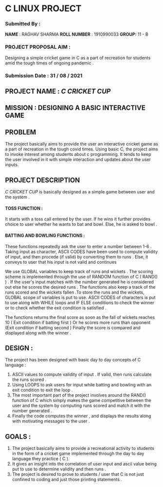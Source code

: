 
# C LINUX PROJECT

### Submitted By :
**NAME** : RAGHAV SHARMA
**ROLL NUMBER** : 1910990033
**GROUP:** 11 - B

### PROJECT PROPOSAL AIM : 
Designing a simple cricket game in C as a part of recreation for students amid the tough times of ongoing pandemic .


### Submission Date : 31 / 08 / 2021

## PROJECT NAME : *C CRICKET CUP*

## MISSION : DESIGNING A BASIC INTERACTIVE GAME


## PROBLEM

The project basically aims to provide the user an interactive cricket game as a part of recreation in the tough covid times.
Using basic C, the project aims to invoke interest among students about c programming. It tends to keep the user involved in it
 with simple interaction and updates about the user inputs.

## PROJECT DESCRIPTION

*C CRICKET CUP* is basically designed as a simple game between user and the system .

#### TOSS FUNCTION :

It starts with a toss call entered by the user. If he wins it further provides choice to user whether he wants to bat and bowl.
Else, he is asked to bowl .

#### BATTING AND BOWLING FUNCTIONS :

These functions repeatedly ask the user to enter a number between 1-6 .
Taking input as character, ASCII CODES have been used to compute validity of input, and then procede (if valid) by converting them to runs .
Else, it conveys to user that his input is not valid and continues

We use GLOBAL variables to keep track of runs and wickets .
The scoring scheme is implemented through the use of RANDOM function of C ( RAND() ) . If the user's input matches with the number generated
he is considered out else he scores the desired runs .
The functions also keep a track of the runs scored and the wickets fallen .To store the runs and the wickets, GLOBAL scope of variables is put to use.
ASCII CODES of characters is put to use along with WHILE loops and IF ELSE conditions to check the winner or to check whether the exit condition is 
satisfied .

The functions returns the final score as soon as the fall of wickets reaches 10 ( Exit condition if batting first ) Or he scores more runs than opponent
(Exit condition if batting second )
Finally the score is compared and displayed along with the winner .

## DESIGN :

The project has been designed with basic day to day concepts of C language :


1. ASCII values to compute validity of input . If valid, then runs calculate the runs scored .
2. Using LOOPS to ask users for input while batting and bowling with an exit condition to exit the loop .
3. The most important part of the project involves around the RAND() function of C which simply makes the game competitive between the user and the system
   by computing runs scored and match it with the number generated .
4. Finally the code computes the winner , and displays the results along with motivating messages to the user .

## GOALS :
1. The project basically aims to provide a recreational activity to students in the form of a cricket game implemented through the day to day language they
   practice ( C ).
2. It gives an insight into the correlation of user input and ascii value being put to use to determine validity and then runs .
3. The project is desired to prove to students / user that C is not just confined to coding and just those printing statements .

